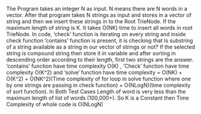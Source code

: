 The Program takes an integer N as input. N means there are N words in a vector. 
After that program takes N strings as input and stores in a vector of string and 
then we insert these strings in to the Root TrieNode. If the maximum length of string 
is K. It takes O(NK) time to insert all words in root TrieNode. In code, ‘check’
function is iterating on every string and inside check function ‘contains’ function 
is present, it is checking that Is substring of a string available as a string in our 
vector of strings or not? If the selected string is compound string then store it in 
variable and after sorting in descending order according to their length, first two strings are the answer. 
‘contains’ function have time complexity O(K) , ‘Check’ function have time 
complexity O(K^2) and ‘solve‘ function have time complexity = O(NK) + O(K^2) + 
O(NK^2)(Time complexity of for loop in solve function where one by one strings are passing in check function) + O(NLogN)(time complexity of sort function). 
In Both Test Cases Length of word is very less than the maximum length of list of 
words (100,000+). So K is a Constant then Time Complexity of whole code is
O(NLogN)
